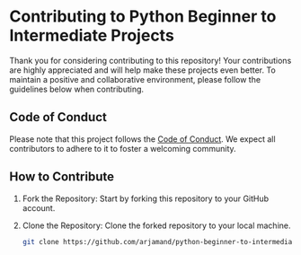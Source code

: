 # Contributing to Python Beginner to Intermediate Projects

Thank you for considering contributing to this repository! Your contributions are highly appreciated and will help make these projects even better. To maintain a positive and collaborative environment, please follow the guidelines below when contributing.

## Code of Conduct

Please note that this project follows the [Code of Conduct](CODE_OF_CONDUCT.md). We expect all contributors to adhere to it to foster a welcoming community.

## How to Contribute

1. Fork the Repository: Start by forking this repository to your GitHub account.

2. Clone the Repository: Clone the forked repository to your local machine.

   ```bash
   git clone https://github.com/arjamand/python-beginner-to-intermediate-projects.git
